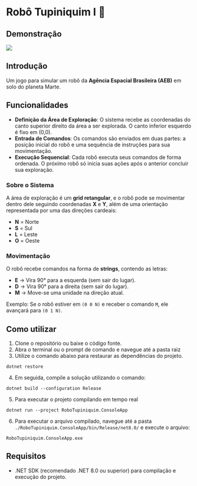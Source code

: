 ﻿# Robô Tupiniquim I 🤖

## Demonstração

![](https://i.imgur.com/4Q74Znu.gif)

## Introdução

Um jogo para simular um robô da **Agência Espacial Brasileira (AEB)** em solo do planeta Marte.

## Funcionalidades

- **Definição da Área de Exploração**: O sistema recebe as coordenadas do canto superior direito da área a ser explorada. O canto inferior esquerdo é fixo em (0,0).
- **Entrada de Comandos**: Os comandos são enviados em duas partes: a posição inicial do robô e uma sequência de instruções para sua movimentação.
- **Execução Sequencial**: Cada robô executa seus comandos de forma ordenada. O próximo robô só inicia suas ações após o anterior concluir sua exploração.

### Sobre o Sistema

A área de exploração é um **grid retangular**, e o robô pode se movimentar dentro dele seguindo coordenadas **X** e **Y**, além de uma orientação representada por uma das direções cardeais:

- **N** = Norte
- **S** = Sul
- **L** = Leste
- **O** = Oeste

### Movimentação

O robô recebe comandos na forma de **strings**, contendo as letras:

- **E** → Vira 90° para a esquerda (sem sair do lugar).
- **D** → Vira 90° para a direita (sem sair do lugar).
- **M** → Move-se uma unidade na direção atual.

Exemplo: Se o robô estiver em `(0 0 N)` e receber o comando `M`, ele avançará para `(0 1 N)`.

## Como utilizar

1. Clone o repositório ou baixe o código fonte.
2. Abra o terminal ou o prompt de comando e navegue até a pasta raiz
3. Utilize o comando abaixo para restaurar as dependências do projeto.

```
dotnet restore
```

4. Em seguida, compile a solução utilizando o comando:
   
```
dotnet build --configuration Release
```

5. Para executar o projeto compilando em tempo real
   
```
dotnet run --project RoboTupiniquim.ConsoleApp
```

6. Para executar o arquivo compilado, navegue até a pasta `./RoboTupiniquim.ConsoleApp/bin/Release/net8.0/` e execute o arquivo:
   
```
RoboTupiniquim.ConsoleApp.exe
```

## Requisitos

- .NET SDK (recomendado .NET 8.0 ou superior) para compilação e execução do projeto.
